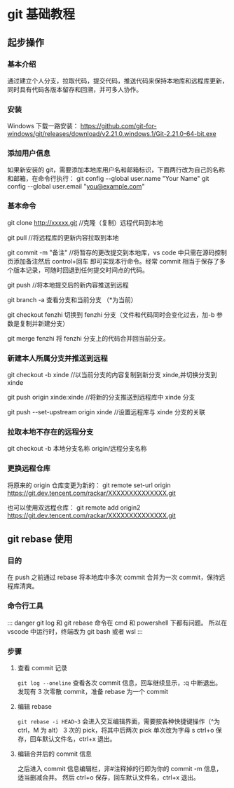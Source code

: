 # git 基础教程

## 起步操作

### 基本介绍

通过建立个人分支，拉取代码，提交代码，推送代码来保持本地库和远程库更新，同时具有代码各版本留存和回溯，并可多人协作。

### 安装

Windows 下载一路安装：
https://github.com/git-for-windows/git/releases/download/v2.21.0.windows.1/Git-2.21.0-64-bit.exe

### 添加用户信息

如果新安装的 git，需要添加本地库用户名和邮箱标识，下面两行改为自己的名称和邮箱，在命令行执行：
git config --global user.name "Your Name"
git config --global user.email "you@example.com"

### 基本命令

git clone http://xxxxx.git //克隆（复制）远程代码到本地

git pull //将远程库的更新内容拉取到本地

git commit -m "备注" //将暂存的更改提交到本地库，vs code 中只需在源码控制页添加备注然后 control+回车 即可实现本行命令。经常 commit 相当于保存了多个版本记录，可随时回退到任何提交时间点的代码。

git push //将本地提交后的新内容推送到远程

git branch -a 查看分支和当前分支 （\*为当前）

git checkout fenzhi 切换到 fenzhi 分支（文件和代码同时会变化过去，加-b 参数是复制并新建分支）

git merge fenzhi 将 fenzhi 分支上的代码合并回当前分支。

### 新建本人所属分支并推送到远程

git checkout -b xinde //以当前分支的内容复制到新分支 xinde,并切换分支到 xinde

git push origin xinde:xinde //将新的分支推送到远程库中 xinde 分支

git push --set-upstream origin xinde //设置远程库与 xinde 分支的关联

### 拉取本地不存在的远程分支

git checkout -b 本地分支名称 origin/远程分支名称

### 更换远程仓库

将原来的 origin 仓库变更为新的：
git remote set-url origin https://git.dev.tencent.com/rackar/XXXXXXXXXXXXXX.git

也可以使用双远程仓库：
git remote add origin2 https://git.dev.tencent.com/rackar/XXXXXXXXXXXXXX.git

## git rebase 使用

### 目的

在 push 之前通过 rebase 将本地库中多次 commit 合并为一次 commit，保持远程库清爽。

### 命令行工具

::: danger
git log 和 git rebase 命令在 cmd 和 powershell 下都有问题。
所以在 vscode 中运行时，终端改为 git bash 或者 wsl
:::

### 步骤

1. 查看 commit 记录

   `git log --oneline`
   查看各次 commit 信息，回车继续显示，:q 中断退出。
   发现有 3 次零散 commit，准备 rebase 为一个 commit

2. 编辑 rebase

   `git rebase -i HEAD~3`
   会进入交互编辑界面，需要按各种快捷键操作（^为 ctrl，M 为 alt）
   3 次的 pick，将其中后两次 pick 单次改为字母 s
   ctrl+o 保存，回车默认文件名，ctrl+x 退出。

3. 编辑合并后的 commit 信息

   之后进入 commit 信息编辑栏，非#注释掉的行即为你的 commit -m 信息，适当删减合并。
   然后 ctrl+o 保存，回车默认文件名，ctrl+x 退出。
